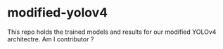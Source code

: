 # modified-yolov4
This repo holds the trained models and results for our modified YOLOv4 architectre. Am I contributor ?
